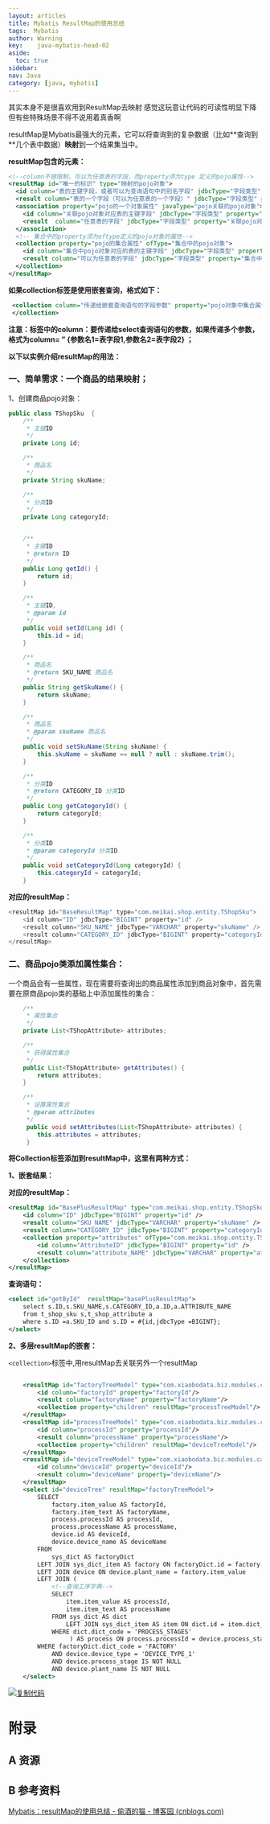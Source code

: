 ```yaml
---
layout: articles
title: Mybatis ResultMap的使用总结
tags:  Mybatis
author: Warning
key:    java-mybatis-head-02
aside:
  toc: true
sidebar:
nav: Java
category: [java, mybatis]
---
```


其实本身不是很喜欢用到ResultMap去映射
感觉这玩意让代码的可读性明显下降
但有些特殊场景不得不说用着真香啊


<!--more-->


resultMap是Mybatis最强大的元素，它可以将查询到的复杂数据（比如\**查询到\**几个表中数据）**映射**到一个结果集当中。

**resultMap包含的元素：**



```xml
<!--column不做限制，可以为任意表的字段，而property须为type 定义的pojo属性-->
<resultMap id="唯一的标识" type="映射的pojo对象">
  <id column="表的主键字段，或者可以为查询语句中的别名字段" jdbcType="字段类型" property="映射pojo对象的主键属性" />
  <result column="表的一个字段（可以为任意表的一个字段）" jdbcType="字段类型" property="映射到pojo对象的一个属性（须为type定义的pojo对象中的一个属性）"/>
  <association property="pojo的一个对象属性" javaType="pojo关联的pojo对象">
    <id column="关联pojo对象对应表的主键字段" jdbcType="字段类型" property="关联pojo对象的主席属性"/>
    <result  column="任意表的字段" jdbcType="字段类型" property="关联pojo对象的属性"/>
  </association>
  <!-- 集合中的property须为oftype定义的pojo对象的属性-->
  <collection property="pojo的集合属性" ofType="集合中的pojo对象">
    <id column="集合中pojo对象对应的表的主键字段" jdbcType="字段类型" property="集合中pojo对象的主键属性" />
    <result column="可以为任意表的字段" jdbcType="字段类型" property="集合中的pojo对象的属性" />
  </collection>
</resultMap>
```



**如果collection标签是使用嵌套查询，格式如下：**

```xml
 <collection column="传递给嵌套查询语句的字段参数" property="pojo对象中集合属性" ofType="集合属性中的pojo对象" select="嵌套的查询语句" >
 </collection>
```

**注意：<collection>标签中的column：要传递给select查询语句的参数，如果传递多个参数，格式为column= ” {参数名1=表字段1,参数名2=表字段2} ；**



**以下以实例介绍resultMap的用法：**



### 一、简单需求：一个商品的结果映射；

1、创建商品pojo对象：



```java
public class TShopSku  {
    /**
     * 主键ID
     */
    private Long id;

    /**
     * 商品名
     */
    private String skuName;

    /**
     * 分类ID
     */
    private Long categoryId;


    /**
     * 主键ID
     * @return ID
     */
    public Long getId() {
        return id;
    }

    /**
     * 主键ID,
     * @param id
     */
    public void setId(Long id) {
        this.id = id;
    }

    /**
     * 商品名
     * @return SKU_NAME 商品名
     */
    public String getSkuName() {
        return skuName;
    }

    /**
     * 商品名
     * @param skuName 商品名
     */
    public void setSkuName(String skuName) {
        this.skuName = skuName == null ? null : skuName.trim();
    }

    /**
     * 分类ID
     * @return CATEGORY_ID 分类ID
     */
    public Long getCategoryId() {
        return categoryId;
    }

    /**
     * 分类ID
     * @param categoryId 分类ID
     */
    public void setCategoryId(Long categoryId) {
        this.categoryId = categoryId;
    }
```



**对应的resultMap：**

```java
<resultMap id="BaseResultMap" type="com.meikai.shop.entity.TShopSku">
    <id column="ID" jdbcType="BIGINT" property="id" />
    <result column="SKU_NAME" jdbcType="VARCHAR" property="skuName" />
    <result column="CATEGORY_ID" jdbcType="BIGINT" property="categoryId" />
</resultMap>
```

### 二、商品pojo类添加属性集合：

一个商品会有一些属性，现在需要将查询出的商品属性添加到商品对象中，首先需要在原商品pojo类的基础上中添加属性的集合：



```java
    /**
     * 属性集合
     */
    private List<TShopAttribute> attributes;

    /**
     * 获得属性集合
     */
    public List<TShopAttribute> getAttributes() {
        return attributes;
    }

    /**
     * 设置属性集合
     * @param attributes
     */
     public void setAttributes(List<TShopAttribute> attributes) {
        this.attributes = attributes;
     }
```



**将Collection标签添加到resultMap中，这里有两种方式：**

**1、嵌套结果：**

**对应的resultMap：**



```xml
<resultMap id="BasePlusResultMap" type="com.meikai.shop.entity.TShopSku">
    <id column="ID" jdbcType="BIGINT" property="id" />
    <result column="SKU_NAME" jdbcType="VARCHAR" property="skuName" />
    <result column="CATEGORY_ID" jdbcType="BIGINT" property="categoryId" />
    <collection property="attributes" ofType="com.meikai.shop.entity.TShopAttribute" >
        <id column="AttributeID" jdbcType="BIGINT" property="id" />
        <result column="attribute_NAME" jdbcType="VARCHAR" property="attributeName" />
    </collection>
</resultMap>
```



**查询语句：**

```xml
<select id="getById"  resultMap="basePlusResultMap">
    select s.ID,s.SKU_NAME,s.CATEGORY_ID,a.ID,a.ATTRIBUTE_NAME
    from t_shop_sku s,t_shop_attribute a
    where s.ID =a.SKU_ID and s.ID = #{id,jdbcType =BIGINT};
</select>
```



**2、多层resultMap的嵌套：**

`<collection>`标签中,用resultMap去关联另外一个resultMap

```xml

    <resultMap id="factoryTreeModel" type="com.xiaobodata.biz.modules.canio.config.meter.entity.vo.FactoryTreeVO">
        <id column="factoryId" property="factoryId"/>
        <result column="factoryName" property="factoryName"/>
        <collection property="children" resultMap="processTreeModel"/>
    </resultMap>
    <resultMap id="processTreeModel" type="com.xiaobodata.biz.modules.canio.config.meter.entity.vo.ProcessTreeVO">
        <id column="processId" property="processId"/>
        <result column="processName" property="processName"/>
        <collection property="children" resultMap="deviceTreeModel"/>
    </resultMap>
    <resultMap id="deviceTreeModel" type="com.xiaobodata.biz.modules.canio.config.meter.entity.vo.DeviceTreeVO">
        <id column="deviceId" property="deviceId"/>
        <result column="deviceName" property="deviceName"/>
    </resultMap>
    <select id="deviceTree" resultMap="factoryTreeModel">
        SELECT
            factory.item_value AS factoryId,
            factory.item_text AS factoryName,
            process.processId AS processId,
            process.processName AS processName,
            device.id AS deviceId,
            device.device_name AS deviceName
        FROM
            sys_dict AS factoryDict
        LEFT JOIN sys_dict_item AS factory ON factoryDict.id = factory.dict_id
        LEFT JOIN device ON device.plant_name = factory.item_value
        LEFT JOIN (
            <!--查询工序字典-->
            SELECT
                item.item_value AS processId,
                item.item_text AS processName
            FROM sys_dict AS dict
                LEFT JOIN sys_dict_item AS item ON dict.id = item.dict_id
            WHERE dict.dict_code = 'PROCESS_STAGES'
                 ) AS process ON process.processId = device.process_stage
        WHERE factoryDict.dict_code = 'FACTORY'
            AND device.device_type = 'DEVICE_TYPE_1'
            AND device.process_stage IS NOT NULL
            AND device.plant_name IS NOT NULL
    </select>

```



[![复制代码](https://common.cnblogs.com/images/copycode.gif)](javascript:void(0);)





# 附录
## A 资源
## B 参考资料
[Mybatis：resultMap的使用总结 - 偷酒的猫 - 博客园 (cnblogs.com)](https://www.cnblogs.com/kenhome/p/7764398.html)

